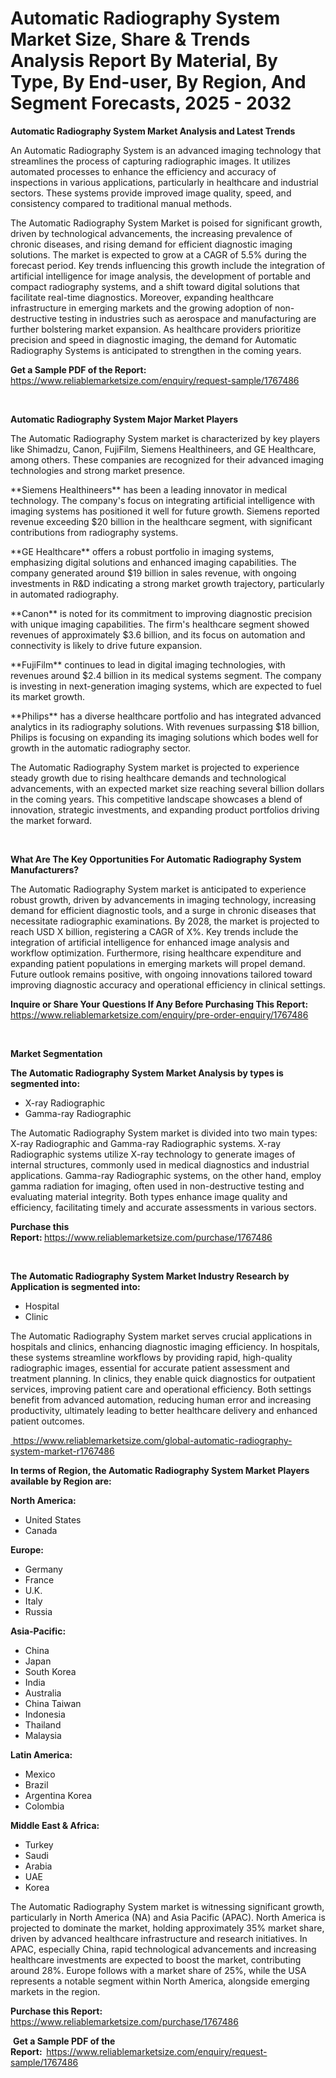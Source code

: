 <p><h1>Automatic Radiography System Market Size, Share & Trends Analysis Report By Material, By Type, By End-user, By Region, And Segment Forecasts, 2025 - 2032</h1></p><p><strong>Automatic Radiography System Market Analysis and Latest Trends</strong></p>
<p><p>An Automatic Radiography System is an advanced imaging technology that streamlines the process of capturing radiographic images. It utilizes automated processes to enhance the efficiency and accuracy of inspections in various applications, particularly in healthcare and industrial sectors. These systems provide improved image quality, speed, and consistency compared to traditional manual methods.</p><p>The Automatic Radiography System Market is poised for significant growth, driven by technological advancements, the increasing prevalence of chronic diseases, and rising demand for efficient diagnostic imaging solutions. The market is expected to grow at a CAGR of 5.5% during the forecast period. Key trends influencing this growth include the integration of artificial intelligence for image analysis, the development of portable and compact radiography systems, and a shift toward digital solutions that facilitate real-time diagnostics. Moreover, expanding healthcare infrastructure in emerging markets and the growing adoption of non-destructive testing in industries such as aerospace and manufacturing are further bolstering market expansion. As healthcare providers prioritize precision and speed in diagnostic imaging, the demand for Automatic Radiography Systems is anticipated to strengthen in the coming years.</p></p>
<p><strong>Get a Sample PDF of the Report:&nbsp;</strong> <a href="https://www.reliablemarketsize.com/enquiry/request-sample/1767486?utm_campaign=3271&utm_medium=2&utm_source=Github&utm_content=ia&utm_term=14042025&utm_id=automatic-radiography-system">https://www.reliablemarketsize.com/enquiry/request-sample/1767486</a></p>
<p>&nbsp;</p>
<p><strong>Automatic Radiography System Major Market Players</strong></p>
<p><p>The Automatic Radiography System market is characterized by key players like Shimadzu, Canon, FujiFilm, Siemens Healthineers, and GE Healthcare, among others. These companies are recognized for their advanced imaging technologies and strong market presence.</p><p>**Siemens Healthineers** has been a leading innovator in medical technology. The company's focus on integrating artificial intelligence with imaging systems has positioned it well for future growth. Siemens reported revenue exceeding $20 billion in the healthcare segment, with significant contributions from radiography systems.</p><p>**GE Healthcare** offers a robust portfolio in imaging systems, emphasizing digital solutions and enhanced imaging capabilities. The company generated around $19 billion in sales revenue, with ongoing investments in R&D indicating a strong market growth trajectory, particularly in automated radiography.</p><p>**Canon** is noted for its commitment to improving diagnostic precision with unique imaging capabilities. The firm's healthcare segment showed revenues of approximately $3.6 billion, and its focus on automation and connectivity is likely to drive future expansion.</p><p>**FujiFilm** continues to lead in digital imaging technologies, with revenues around $2.4 billion in its medical systems segment. The company is investing in next-generation imaging systems, which are expected to fuel its market growth.</p><p>**Philips** has a diverse healthcare portfolio and has integrated advanced analytics in its radiography solutions. With revenues surpassing $18 billion, Philips is focusing on expanding its imaging solutions which bodes well for growth in the automatic radiography sector.</p><p>The Automatic Radiography System market is projected to experience steady growth due to rising healthcare demands and technological advancements, with an expected market size reaching several billion dollars in the coming years. This competitive landscape showcases a blend of innovation, strategic investments, and expanding product portfolios driving the market forward.</p></p>
<p>&nbsp;</p>
<p><strong>What Are The Key Opportunities For Automatic Radiography System Manufacturers?</strong></p>
<p><p>The Automatic Radiography System market is anticipated to experience robust growth, driven by advancements in imaging technology, increasing demand for efficient diagnostic tools, and a surge in chronic diseases that necessitate radiographic examinations. By 2028, the market is projected to reach USD X billion, registering a CAGR of X%. Key trends include the integration of artificial intelligence for enhanced image analysis and workflow optimization. Furthermore, rising healthcare expenditure and expanding patient populations in emerging markets will propel demand. Future outlook remains positive, with ongoing innovations tailored toward improving diagnostic accuracy and operational efficiency in clinical settings.</p></p>
<p><strong>Inquire or Share Your Questions If Any Before Purchasing This Report:</strong> <a href="https://www.reliablemarketsize.com/enquiry/pre-order-enquiry/1767486?utm_campaign=3271&utm_medium=2&utm_source=Github&utm_content=ia&utm_term=14042025&utm_id=automatic-radiography-system">https://www.reliablemarketsize.com/enquiry/pre-order-enquiry/1767486</a></p>
<p>&nbsp;</p>
<p><strong>Market Segmentation</strong></p>
<p><strong>The Automatic Radiography System Market Analysis by types is segmented into:</strong></p>
<p><ul><li>X-ray Radiographic</li><li>Gamma-ray Radiographic</li></ul></p>
<p><p>The Automatic Radiography System market is divided into two main types: X-ray Radiographic and Gamma-ray Radiographic systems. X-ray Radiographic systems utilize X-ray technology to generate images of internal structures, commonly used in medical diagnostics and industrial applications. Gamma-ray Radiographic systems, on the other hand, employ gamma radiation for imaging, often used in non-destructive testing and evaluating material integrity. Both types enhance image quality and efficiency, facilitating timely and accurate assessments in various sectors.</p></p>
<p><strong>Purchase this Report:&nbsp;</strong><a href="https://www.reliablemarketsize.com/purchase/1767486?utm_campaign=3271&utm_medium=2&utm_source=Github&utm_content=ia&utm_term=14042025&utm_id=automatic-radiography-system">https://www.reliablemarketsize.com/purchase/1767486</a></p>
<p>&nbsp;</p>
<p><strong>The Automatic Radiography System Market Industry Research by Application is segmented into:</strong></p>
<p><ul><li>Hospital</li><li>Clinic</li></ul></p>
<p><p>The Automatic Radiography System market serves crucial applications in hospitals and clinics, enhancing diagnostic imaging efficiency. In hospitals, these systems streamline workflows by providing rapid, high-quality radiographic images, essential for accurate patient assessment and treatment planning. In clinics, they enable quick diagnostics for outpatient services, improving patient care and operational efficiency. Both settings benefit from advanced automation, reducing human error and increasing productivity, ultimately leading to better healthcare delivery and enhanced patient outcomes.</p></p>
<p><a href="https://www.reliablemarketsize.com/global-automatic-radiography-system-market-r1767486?utm_campaign=3271&utm_medium=2&utm_source=Github&utm_content=ia&utm_term=14042025&utm_id=automatic-radiography-system">&nbsp;https://www.reliablemarketsize.com/global-automatic-radiography-system-market-r1767486</a></p>
<p><strong>In terms of Region, the Automatic Radiography System Market Players available by Region are:</strong></p>
<p>
    <p> <strong> North America: </strong>
        <ul>
            <li>United States</li>
            <li>Canada</li>
        </ul>
        </p> 
    <p> <strong> Europe: </strong>
        <ul>
            <li>Germany</li>
            <li>France</li>
            <li>U.K.</li>
            <li>Italy</li>
            <li>Russia</li>
        </ul>
        </p> 
    <p> <strong> Asia-Pacific: </strong>
        <ul>
            <li>China</li>
            <li>Japan</li>
            <li>South Korea</li>
            <li>India</li>
            <li>Australia</li>
            <li>China Taiwan</li>
            <li>Indonesia</li>
            <li>Thailand</li>
            <li>Malaysia</li>
        </ul>
        </p> 
    <p> <strong> Latin America: </strong>
        <ul>
            <li>Mexico</li>
            <li>Brazil</li>
            <li>Argentina Korea</li>
            <li>Colombia</li>
        </ul>
        </p> 
    <p> <strong> Middle East & Africa: </strong>
        <ul>
            <li>Turkey</li>
            <li>Saudi</li>
            <li>Arabia</li>
            <li>UAE</li>
            <li>Korea</li>
        </ul>
    </p>
    </p>
<p><p>The Automatic Radiography System market is witnessing significant growth, particularly in North America (NA) and Asia Pacific (APAC). North America is projected to dominate the market, holding approximately 35% market share, driven by advanced healthcare infrastructure and research initiatives. In APAC, especially China, rapid technological advancements and increasing healthcare investments are expected to boost the market, contributing around 28%. Europe follows with a market share of 25%, while the USA represents a notable segment within North America, alongside emerging markets in the region.</p></p>
<p><strong>Purchase this Report: </strong><a href="https://www.reliablemarketsize.com/purchase/1767486?utm_campaign=3271&utm_medium=2&utm_source=Github&utm_content=ia&utm_term=14042025&utm_id=automatic-radiography-system">https://www.reliablemarketsize.com/purchase/1767486</a></p>
<p>&nbsp;<strong>Get a Sample PDF of the Report:&nbsp;&nbsp;</strong><a href="https://www.reliablemarketsize.com/enquiry/request-sample/1767486?utm_campaign=3271&utm_medium=2&utm_source=Github&utm_content=ia&utm_term=14042025&utm_id=automatic-radiography-system">https://www.reliablemarketsize.com/enquiry/request-sample/1767486</a></p>
<p><strong></strong></p>
<p><p></p><p></p><p></p></p>